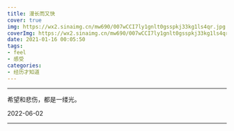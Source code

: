 ```yaml
---
title: 漫长而又快
cover: true
img: https://wx2.sinaimg.cn/mw690/007wCCI7ly1gnlt0gsspkj33kg1ls4qr.jpg
coverImg: https://wx2.sinaimg.cn/mw690/007wCCI7ly1gnlt0gsspkj33kg1ls4qr.jpg
date: 2021-01-16 00:05:50
tags:
- feel
- 感受
categories:
- 经历才知道
---
```




************
希望和悲伤，都是一缕光。





2022-06-02

************



